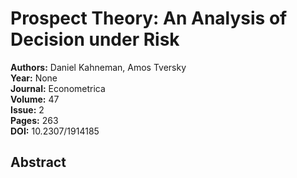 # Prospect Theory: An Analysis of Decision under Risk

**Authors:** Daniel Kahneman, Amos Tversky  
**Year:** None  
**Journal:** Econometrica  
**Volume:** 47  
**Issue:** 2  
**Pages:** 263  
**DOI:** 10.2307/1914185  

## Abstract


